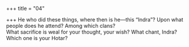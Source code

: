 +++
title = "04"

+++
He who did these things, where then is he—this “Indra”? Upon what  people does he attend? Among which clans?  
What sacrifice is weal for your thought, your wish? What chant, Indra?  Which one is your Hotar?  